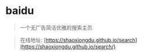 # baidu
> 一个无广告简洁优雅的搜索主页

> 在线地址: [https://shaoxiongdu.github.io/search](https://shaoxiongdu.github.io/search/)
